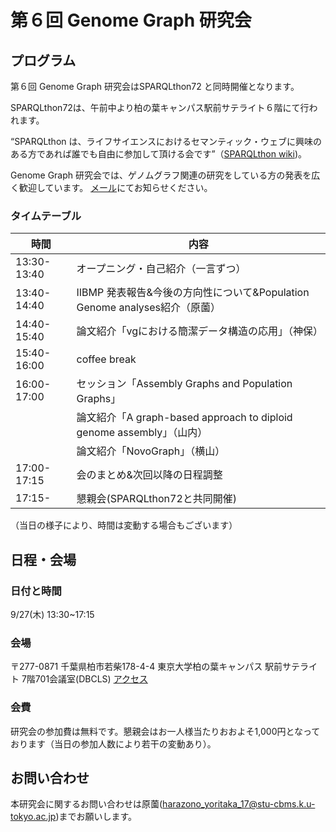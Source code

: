 # 第６回 Genome Graph 研究会


## プログラム
第６回 Genome Graph 研究会はSPARQLthon72 と同時開催となります。

SPARQLthon72は、午前中より柏の葉キャンパス駅前サテライト６階にて行われます。

“SPARQLthon は、ライフサイエンスにおけるセマンティック・ウェブに興味のある方であれば誰でも自由に参加して頂ける会です”（[SPARQLthon wiki](http://wiki.lifesciencedb.jp/mw/SPARQLthon))。


Genome Graph 研究会では、ゲノムグラフ関連の研究をしている方の発表を広く歓迎しています。
[メール](harazono_yoritaka_17@stu-cbms.k.u-tokyo.ac.jp)にてお知らせください。

### タイムテーブル

時間         | 内容
------------ | -------------
13:30-13:40  | オープニング・自己紹介（一言ずつ）
13:40-14:40  | IIBMP 発表報告&今後の方向性について&Population Genome analyses紹介（原薗）
14:40-15:40  | 論文紹介「vgにおける簡潔データ構造の応用」（神保）
15:40-16:00  | coffee break
16:00-17:00  | セッション「Assembly Graphs and Population Graphs」
　           | 論文紹介「A graph-based approach to diploid genome assembly」（山内）
　           | 論文紹介「NovoGraph」（横山）
17:00-17:15  | 会のまとめ&次回以降の日程調整
17:15-       | 懇親会(SPARQLthon72と共同開催)

（当日の様子により、時間は変動する場合もございます）

## 日程・会場
### 日付と時間
9/27(木) 13:30~17:15
### 会場
〒277-0871 千葉県柏市若柴178-4-4 東京大学柏の葉キャンパス 駅前サテライト 7階701会議室(DBCLS)
[アクセス](http://dbcls.rois.ac.jp/access)
### 会費
研究会の参加費は無料です。懇親会はお一人様当たりおおよそ1,000円となっております（当日の参加人数により若干の変動あり）。


## お問い合わせ
本研究会に関するお問い合わせは原薗(harazono_yoritaka_17@stu-cbms.k.u-tokyo.ac.jp)までお願いします。
